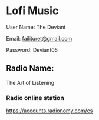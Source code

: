 # Lofi Music

User Name: The Deviant

Email: failituret@gmail.com

Password: Deviant05

## Radio Name:

The Art of Listening

### Radio online station

https://accounts.radionomy.com/es

